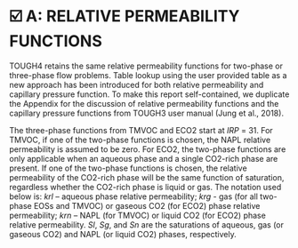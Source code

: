 # ☑️ A: RELATIVE PERMEABILITY FUNCTIONS

TOUGH4 retains the same relative permeability functions for two-phase or three-phase flow problems. Table lookup using the user provided table as a new approach has been introduced  for both relative permeability and capillary pressure function. To make this report self-contained, we duplicate the Appendix for the discussion of relative permeability functions and the capillary pressure functions from TOUGH3 user manual (Jung et al., 2018).

The three-phase functions from TMVOC and ECO2 start at _IRP_ = 31. For TMVOC, if one of the two-phase functions is chosen, the NAPL relative permeability is assumed to be zero. For ECO2, the two-phase functions are only applicable when an aqueous phase and a single CO2-rich phase are present. If one of the two-phase functions is chosen, the relative permeability of the CO2-rich phase will be the same function of saturation, regardless whether the CO2-rich phase is liquid or gas. The notation used below is: _krl_ – aqueous phase relative permeability; _krg_ - gas (for all two-phase EOSs and TMVOC) or gaseous CO2 (for ECO2) phase relative permeability; _krn_ – NAPL (for TMVOC) or liquid CO2 (for ECO2) phase relative permeability. _Sl_, _Sg_, and _Sn_ are the saturations of aqueous, gas (or gaseous CO2) and NAPL (or liquid CO2) phases, respectively.
